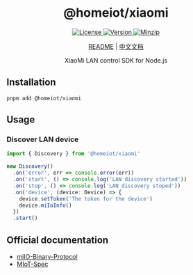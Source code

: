 <h1 align="center">@homeiot/xiaomi</h1>

<p align="center">
  <a href="https://github.com/qq15725/homeiot/blob/master/LICENSE" class="mr-3">
    <img src="https://img.shields.io/npm/l/homeiot.svg" alt="License">
  </a>
  <a href="https://www.npmjs.com/package/@homeiot/xiaomi">
    <img src="https://img.shields.io/npm/v/@homeiot/xiaomi.svg" alt="Version">
  </a>
  <a href="https://cdn.jsdelivr.net/npm/@homeiot/xiaomi/dist/index.js">
    <img src="https://img.shields.io/bundlephobia/minzip/@homeiot/xiaomi" alt="Minzip">
  </a>
</p>

<p align="center"><a href="README.md">README</a> | <a href="README_zh.md">中文文档</a></p>

<p align="center">XiaoMi LAN control SDK for Node.js</p>

## Installation

```shell
pnpm add @homeiot/xiaomi
```

## Usage

### Discover LAN device

```ts
import { Discovery } from '@homeiot/xiaomi'

new Discovery()
  .on('error', err => console.error(err))
  .on('start', () => console.log('LAN discovery started'))
  .on('stop', () => console.log('LAN discovery stoped'))
  .on('device', (device: Device) => {
    device.setToken('The token for the device')
    device.miIoInfo()
  })
  .start()
```

## Official documentation

- [miIO-Binary-Protocol](https://github.com/OpenMiHome/mihome-binary-protocol/blob/master/doc/PROTOCOL.md)
- [MIoT-Spec](https://iot.mi.com/new/doc/tools-and-resources/design/spec/overall)
